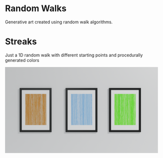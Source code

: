 # Random Walks

Generative art created using random walk algorithms.

# Streaks

Just a 1D random walk with different starting points and procedurally generated colors

![Examples of random walk art](./demo_images/demo_1.png)
